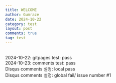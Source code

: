 ```yaml
---
title: WELCOME
author: Gumraze
date: 2024-10-22
category: test
layout: post
comments: true
tag: test
---
```


<br>2024-10-22: gitpages test: pass
<br>2024-10-23: comments test: pass
    <br> Disqus comments 설정: local pass
    <br> Disqus comments 설정: global fail/ issue number #1


